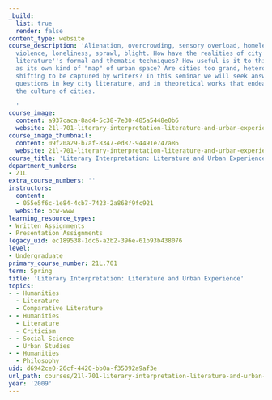 ```yaml
---
_build:
  list: true
  render: false
content_type: website
course_description: 'Alienation, overcrowding, sensory overload, homelessness, criminality,
  violence, loneliness, sprawl, blight. How have the realities of city living influenced
  literature''s formal and thematic techniques? How useful is it to think of literature
  as its own kind of "map" of urban space? Are cities too grand, heterogeneous, and
  shifting to be captured by writers? In this seminar we will seek answers to these
  questions in key city literature, and in theoretical works that endeavor to understand
  the culture of cities.

  '
course_image:
  content: a937caca-8ad4-5c38-7e30-485a5448e0b6
  website: 21l-701-literary-interpretation-literature-and-urban-experience-spring-2009
course_image_thumbnail:
  content: 09f20a29-b7af-8347-ed87-94491e747a86
  website: 21l-701-literary-interpretation-literature-and-urban-experience-spring-2009
course_title: 'Literary Interpretation: Literature and Urban Experience'
department_numbers:
- 21L
extra_course_numbers: ''
instructors:
  content:
  - 055e5f6c-1e84-4cb7-7423-2a868f9fc921
  website: ocw-www
learning_resource_types:
- Written Assignments
- Presentation Assignments
legacy_uid: ec189538-1dc6-a2b2-396e-61b93b438076
level:
- Undergraduate
primary_course_number: 21L.701
term: Spring
title: 'Literary Interpretation: Literature and Urban Experience'
topics:
- - Humanities
  - Literature
  - Comparative Literature
- - Humanities
  - Literature
  - Criticism
- - Social Science
  - Urban Studies
- - Humanities
  - Philosophy
uid: d6942ce0-26cf-4420-bb0a-f35092a9af3e
url_path: courses/21l-701-literary-interpretation-literature-and-urban-experience-spring-2009
year: '2009'
---
```

